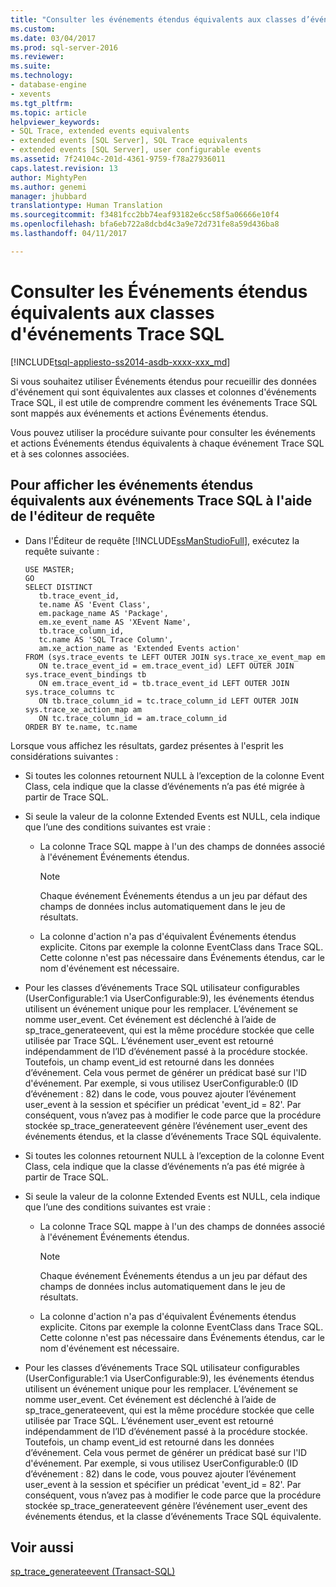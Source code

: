 ```yaml
---
title: "Consulter les événements étendus équivalents aux classes d’événements Trace SQL | Microsoft Docs"
ms.custom: 
ms.date: 03/04/2017
ms.prod: sql-server-2016
ms.reviewer: 
ms.suite: 
ms.technology:
- database-engine
- xevents
ms.tgt_pltfrm: 
ms.topic: article
helpviewer_keywords:
- SQL Trace, extended events equivalents
- extended events [SQL Server], SQL Trace equivalents
- extended events [SQL Server], user configurable events
ms.assetid: 7f24104c-201d-4361-9759-f78a27936011
caps.latest.revision: 13
author: MightyPen
ms.author: genemi
manager: jhubbard
translationtype: Human Translation
ms.sourcegitcommit: f3481fcc2bb74eaf93182e6cc58f5a06666e10f4
ms.openlocfilehash: bfa6eb722a8dcbd4c3a9e72d731fe8a59d436ba8
ms.lasthandoff: 04/11/2017

---
```

# <a name="view-the-extended-events-equivalents-to-sql-trace-event-classes"></a>Consulter les Événements étendus équivalents aux classes d'événements Trace SQL
[!INCLUDE[tsql-appliesto-ss2014-asdb-xxxx-xxx_md](../../includes/tsql-appliesto-ss2014-asdb-xxxx-xxx-md.md)]

  Si vous souhaitez utiliser Événements étendus pour recueillir des données d'événement qui sont équivalentes aux classes et colonnes d'événements Trace SQL, il est utile de comprendre comment les événements Trace SQL sont mappés aux événements et actions Événements étendus.  
  
 Vous pouvez utiliser la procédure suivante pour consulter les événements et actions Événements étendus équivalents à chaque événement Trace SQL et à ses colonnes associées.  
  
## <a name="to-view-the-extended-events-equivalents-to-sql-trace-events-using-query-editor"></a>Pour afficher les événements étendus équivalents aux événements Trace SQL à l'aide de l'éditeur de requête  
  
-   Dans l'Éditeur de requête [!INCLUDE[ssManStudioFull](../../includes/ssmanstudiofull-md.md)], exécutez la requête suivante :  
  
    ```  
    USE MASTER;  
    GO  
    SELECT DISTINCT  
       tb.trace_event_id,  
       te.name AS 'Event Class',  
       em.package_name AS 'Package',  
       em.xe_event_name AS 'XEvent Name',  
       tb.trace_column_id,  
       tc.name AS 'SQL Trace Column',  
       am.xe_action_name as 'Extended Events action'  
    FROM (sys.trace_events te LEFT OUTER JOIN sys.trace_xe_event_map em  
       ON te.trace_event_id = em.trace_event_id) LEFT OUTER JOIN sys.trace_event_bindings tb  
       ON em.trace_event_id = tb.trace_event_id LEFT OUTER JOIN sys.trace_columns tc  
       ON tb.trace_column_id = tc.trace_column_id LEFT OUTER JOIN sys.trace_xe_action_map am  
       ON tc.trace_column_id = am.trace_column_id  
    ORDER BY te.name, tc.name  
    ```  
  
 Lorsque vous affichez les résultats, gardez présentes à l'esprit les considérations suivantes :  
  
-   Si toutes les colonnes retournent NULL à l’exception de la colonne Event Class, cela indique que la classe d’événements n’a pas été migrée à partir de Trace SQL.  
  
-   Si seule la valeur de la colonne Extended Events est NULL, cela indique que l’une des conditions suivantes est vraie :  
  
    -   La colonne Trace SQL mappe à l'un des champs de données associé à l'événement Événements étendus.  
  
        > [!NOTE]  
        >  Chaque événement Événements étendus a un jeu par défaut des champs de données inclus automatiquement dans le jeu de résultats.  
  
    -   La colonne d'action n'a pas d'équivalent Événements étendus explicite. Citons par exemple la colonne EventClass dans Trace SQL. Cette colonne n'est pas nécessaire dans Événements étendus, car le nom d'événement est nécessaire.  
  
-   Pour les classes d’événements Trace SQL utilisateur configurables (UserConfigurable:1 via UserConfigurable:9), les événements étendus utilisent un événement unique pour les remplacer. L’événement se nomme user_event. Cet événement est déclenché à l’aide de sp_trace_generateevent, qui est la même procédure stockée que celle utilisée par Trace SQL. L’événement user_event est retourné indépendamment de l’ID d’événement passé à la procédure stockée. Toutefois, un champ event_id est retourné dans les données d’événement. Cela vous permet de générer un prédicat basé sur l'ID d'événement. Par exemple, si vous utilisez UserConfigurable:0 (ID d’événement : 82) dans le code, vous pouvez ajouter l’événement user_event à la session et spécifier un prédicat 'event_id = 82'. Par conséquent, vous n’avez pas à modifier le code parce que la procédure stockée sp_trace_generateevent génère l’événement user_event des événements étendus, et la classe d’événements Trace SQL équivalente.  
  
-   Si toutes les colonnes retournent NULL à l’exception de la colonne Event Class, cela indique que la classe d’événements n’a pas été migrée à partir de Trace SQL.  
  
-   Si seule la valeur de la colonne Extended Events est NULL, cela indique que l’une des conditions suivantes est vraie :  
  
    -   La colonne Trace SQL mappe à l'un des champs de données associé à l'événement Événements étendus.  
  
        > [!NOTE]  
        >  Chaque événement Événements étendus a un jeu par défaut des champs de données inclus automatiquement dans le jeu de résultats.  
  
    -   La colonne d'action n'a pas d'équivalent Événements étendus explicite. Citons par exemple la colonne EventClass dans Trace SQL. Cette colonne n'est pas nécessaire dans Événements étendus, car le nom d'événement est nécessaire.  
  
-   Pour les classes d’événements Trace SQL utilisateur configurables (UserConfigurable:1 via UserConfigurable:9), les événements étendus utilisent un événement unique pour les remplacer. L’événement se nomme user_event. Cet événement est déclenché à l’aide de sp_trace_generateevent, qui est la même procédure stockée que celle utilisée par Trace SQL. L’événement user_event est retourné indépendamment de l’ID d’événement passé à la procédure stockée. Toutefois, un champ event_id est retourné dans les données d’événement. Cela vous permet de générer un prédicat basé sur l'ID d'événement. Par exemple, si vous utilisez UserConfigurable:0 (ID d’événement : 82) dans le code, vous pouvez ajouter l’événement user_event à la session et spécifier un prédicat 'event_id = 82'. Par conséquent, vous n’avez pas à modifier le code parce que la procédure stockée sp_trace_generateevent génère l’événement user_event des événements étendus, et la classe d’événements Trace SQL équivalente.  
  
## <a name="see-also"></a>Voir aussi  
 [sp_trace_generateevent &#40;Transact-SQL&#41;](../../relational-databases/system-stored-procedures/sp-trace-generateevent-transact-sql.md)  
  
  
